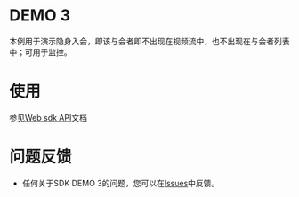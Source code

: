 # DEMO 3
本例用于演示隐身入会，即该与会者即不出现在视频流中，也不出现在与会者列表中；可用于监控。
# 使用
 参见[Web sdk API](https://dev.myvmr.cn/doc/03_webrtc_video_sdk?t=cn&f=3_API_DOCUMENT)文档
 
# 问题反馈
* 任何关于SDK DEMO 3的问题，您可以在[Issues](https://github.com/VideoCloudTeam/WEB-SDK/issues/new)中反馈。




